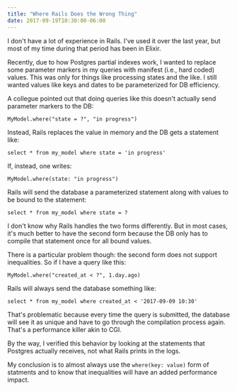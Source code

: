```yaml
---
title: "Where Rails Does the Wrong Thing"
date: 2017-09-19T10:30:00-06:00
---
```


I don't have a lot of experience in Rails. I've used it over the last
year, but most of my time during that period has been in Elixir.

Recently, due to how Postgres partial indexes work, I wanted to replace
some parameter markers in my queries with manifest (i.e., hard coded)
values. This was only for things like processing states and the like. I
still wanted values like keys and dates to be parameterized for DB
efficiency.

A collegue pointed out that doing queries like this doesn't actually
send parameter markers to the DB:

```
MyModel.where("state = ?", "in progress")
```

Instead, Rails replaces the value in memory and the DB gets a statement
like:

```
select * from my_model where state = 'in progress'
```

If, instead, one writes:

```
MyModel.where(state: "in progress")
```

Rails will send the database a parameterized statement along with values
to be bound to the statement:

```
select * from my_model where state = ?
```

I don't know why Rails handles the two forms differently. But in most
cases, it's much better to have the second form because the DB only has
to compile that statement once for all bound values.

There is a particular problem though: the second form does not support
inequalities. So if I have a query like this:

```
MyModel.where("created_at < ?", 1.day.ago)
```

Rails will always send the database something like:


```
select * from my_model where created_at < '2017-09-09 10:30'
```

That's problematic because every time the query is submitted, the
database will see it as unique and have to go through the compilation
process again. That's a performance killer akin to CGI.

By the way, I verified this behavior by looking at the statements that
Postgres actually receives, not what Rails prints in the logs.

My conclusion is to almost always use the `where(key: value)` form of
statments and to know that inequalities will have an added performance
impact.
